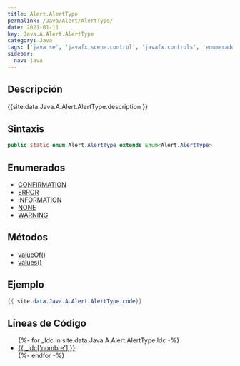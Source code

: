 ```yaml
---
title: Alert.AlertType
permalink: /Java/Alert/AlertType/
date: 2021-01-11
key: Java.A.Alert.AlertType
category: Java
tags: ['java se', 'javafx.scene.control', 'javafx.controls', 'enumerado java', 'JavaFX 8.0']
sidebar: 
  nav: java
---
```


## Descripción
{{site.data.Java.A.Alert.AlertType.description }}

## Sintaxis
~~~java
public static enum Alert.AlertType extends Enum<Alert.AlertType>
~~~

## Enumerados
* [CONFIRMATION](/Java/Alert/AlertType/CONFIRMATION)
* [ERROR](/Java/Alert/AlertType/ERROR)
* [INFORMATION](/Java/Alert/AlertType/INFORMATION)
* [NONE](/Java/Alert/AlertType/NONE)
* [WARNING](/Java/Alert/AlertType/WARNING)

## Métodos
* [valueOf()](/Java/Alert/AlertType/valueOf)
* [values()](/Java/Alert/AlertType/values)

## Ejemplo
~~~java
{{ site.data.Java.A.Alert.AlertType.code}}
~~~

## Líneas de Código
<ul>
{%- for _ldc in site.data.Java.A.Alert.AlertType.ldc -%}
   <li>
       <a href="{{_ldc['url'] }}">{{ _ldc['nombre'] }}</a>
   </li>
{%- endfor -%}
</ul>
